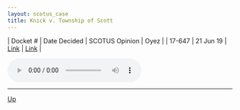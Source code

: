```yaml
---
layout: scotus_case
title: Knick v. Township of Scott
---
```


| Docket # | Date Decided | SCOTUS Opinion | Oyez |
| 17-647 | 21 Jun 19 | [Link](https://www.supremecourt.gov/opinions/18pdf/588us1r60_5h25.pdf) | [Link](https://www.oyez.org/cases/2018/17-647) |

<audio controls>
   <source src='./resources/17-647.mp3' type='audio/mpeg'>
</audio>

<object data='./resources/17-647.pdf' type='application/pdf'></object>

---

[Up](./README.md)